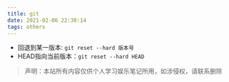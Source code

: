 ```yaml
---
title: git
date: 2021-02-06 22:38:14
tags: others
---
```


- 回退到某一版本: `git reset --hard 版本号`
- HEAD指向当前版本：`git reset --hard HEAD`

> 声明：本站所有内容仅供个人学习娱乐笔记所用，如涉侵权，请联系删除